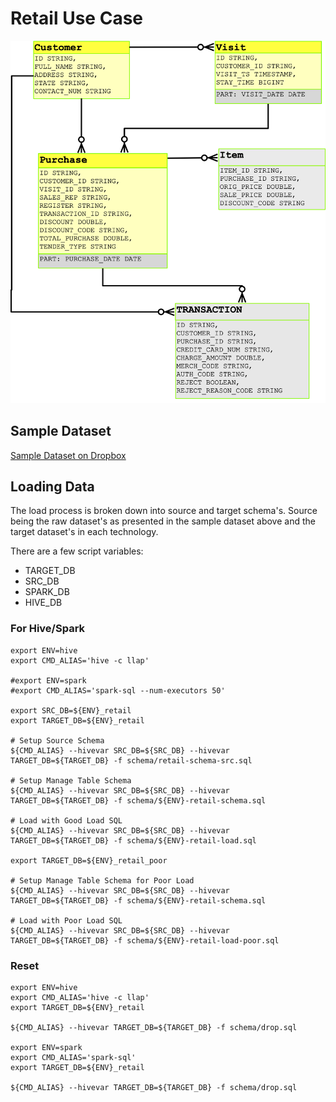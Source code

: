 # Retail Use Case

![Data Model](./schema/data-model.png)

## Sample Dataset

[Sample Dataset on Dropbox](https://www.dropbox.com/s/d8h421unl78mtlg/retail_data.zip?dl=0)

## Loading Data

The load process is broken down into source and target schema's.  Source being the raw dataset's as presented in the sample dataset above and the target dataset's in each technology.

There are a few script variables:
- TARGET_DB
- SRC_DB
- SPARK_DB
- HIVE_DB

### For Hive/Spark
```$sql
export ENV=hive
export CMD_ALIAS='hive -c llap'

#export ENV=spark
#export CMD_ALIAS='spark-sql --num-executors 50'

export SRC_DB=${ENV}_retail
export TARGET_DB=${ENV}_retail

# Setup Source Schema
${CMD_ALIAS} --hivevar SRC_DB=${SRC_DB} --hivevar TARGET_DB=${TARGET_DB} -f schema/retail-schema-src.sql

# Setup Manage Table Schema
${CMD_ALIAS} --hivevar SRC_DB=${SRC_DB} --hivevar TARGET_DB=${TARGET_DB} -f schema/${ENV}-retail-schema.sql

# Load with Good Load SQL
${CMD_ALIAS} --hivevar SRC_DB=${SRC_DB} --hivevar TARGET_DB=${TARGET_DB} -f schema/${ENV}-retail-load.sql

export TARGET_DB=${ENV}_retail_poor

# Setup Manage Table Schema for Poor Load
${CMD_ALIAS} --hivevar SRC_DB=${SRC_DB} --hivevar TARGET_DB=${TARGET_DB} -f schema/${ENV}-retail-schema.sql

# Load with Poor Load SQL
${CMD_ALIAS} --hivevar SRC_DB=${SRC_DB} --hivevar TARGET_DB=${TARGET_DB} -f schema/${ENV}-retail-load-poor.sql

```

### Reset
```$sql
export ENV=hive
export CMD_ALIAS='hive -c llap'
export TARGET_DB=${ENV}_retail

${CMD_ALIAS} --hivevar TARGET_DB=${TARGET_DB} -f schema/drop.sql

export ENV=spark
export CMD_ALIAS='spark-sql'
export TARGET_DB=${ENV}_retail

${CMD_ALIAS} --hivevar TARGET_DB=${TARGET_DB} -f schema/drop.sql

```